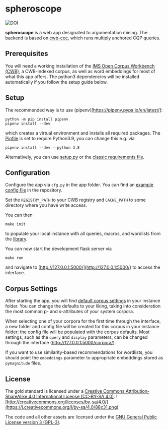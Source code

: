 # spheroscope #

[![DOI](https://zenodo.org/badge/291022407.svg)](https://zenodo.org/badge/latestdoi/291022407)

**spheroscope** is a web app designated to argumentation mining. The backend is based on [cwb-ccc](https://pypi.org/project/cwb-ccc/), which runs multiply anchored CQP queries.

## Prerequisites ##
You will need a working installation of the [IMS Open Corpus Workbench (CWB)](http://cwb.sourceforge.net/), a CWB-indexed corpus, as well as word embeddings for most of what this app offers.  The python3 dependencies will be installed automatically if you follow the setup guide below.

## Setup ##

The recommended way is to use (pipenv)[https://pipenv.pypa.io/en/latest/]:

    python -m pip install pipenv
    pipenv install --dev

which creates a virtual environment and installs all required packages. The [Pipfile](Pipfile) is set to require Python3.9, you can change this e.g. via

    pipenv install --dev --python 3.8

Alternatively, you can use [setup.py](setup.py) or the [classic requirements file](requirements-classic.txt).


## Configuration ##
Configure the app via `cfg.py` in the app folder. You can find an [example config file](cfg_example.py) in the repository.

Set the `REGISTRY_PATH` to your CWB registry and `CACHE_PATH` to some directory where you have write access.

You can then

    make init
	
to populate your local instance with all queries, macros, and wordlists from the [library](library/).

You can now start the development flask server via

    make run

and navigate to [http://127.0.0.1:5000/](http://127.0.0.1:5000/) to access the interface.

## Corpus Settings ##
After starting the app, you will find [default corpus settings](instance/corpus_defaults.yaml) in your instance folder. You can change the defaults to your liking, taking into consideration the most common p- and s-attributes of your system corpora.

When selecting one of your corpora for the first time through the interface, a new folder and config file will be created for this corpus in your instance folder; the config file will be populated with the corpus defaults. Most settings, such as the `query` and `display` parameters, can be changed through the interface (http://127.0.0.1:5000/corpora/).

If you want to use similarity-based recommendations for wordlists, you should point the `embeddings` parameter to appropriate embeddings stored as `pymagnitude` files.

## License ##
The gold standard is licensed under a [Creative Commons Attribution-ShareAlike 4.0 International License (CC-BY-SA 4.0)](http://creativecommons.org/licenses/by-sa/4.0/).  ![http://creativecommons.org/licenses/by-sa/4.0/](https://i.creativecommons.org/l/by-sa/4.0/88x31.png)

The code and all other assets are licensed under the [GNU General Public License version 3 (GPL-3)](https://www.gnu.org/licenses/gpl-3.0.html).
